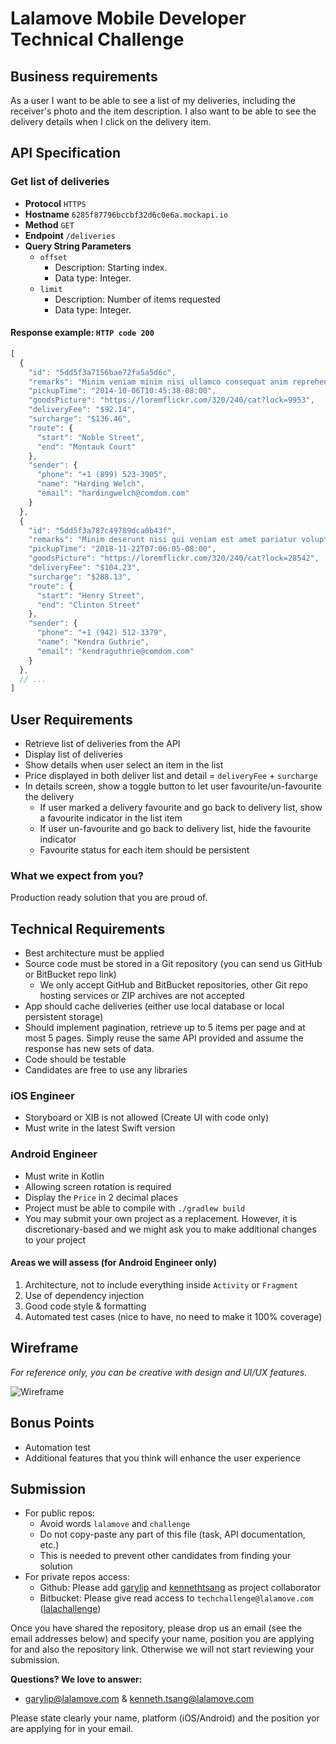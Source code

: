 # Lalamove Mobile Developer Technical Challenge

## Business requirements

As a user I want to be able to see a list of my deliveries, including the receiver's photo and the item description. I also want to be able to see the delivery details when I click on the delivery item.

## API Specification

### Get list of deliveries

* **Protocol** `HTTPS`
* **Hostname** `6285f87796bccbf32d6c0e6a.mockapi.io`
* **Method** `GET`
* **Endpoint** `/deliveries`
* **Query String Parameters**
  * `offset`
    * Description: Starting index.
    * Data type: Integer.
  * `limit`
    * Description: Number of items requested
    * Data type: Integer.

#### Response example: `HTTP code 200`

```javascript
[
  {
    "id": "5dd5f3a7156bae72fa5a5d6c",
    "remarks": "Minim veniam minim nisi ullamco consequat anim reprehenderit laboris aliquip voluptate sit.",
    "pickupTime": "2014-10-06T10:45:38-08:00",
    "goodsPicture": "https://loremflickr.com/320/240/cat?lock=9953",
    "deliveryFee": "$92.14",
    "surcharge": "$136.46",
    "route": {
      "start": "Noble Street",
      "end": "Montauk Court"
    },
    "sender": {
      "phone": "+1 (899) 523-3905",
      "name": "Harding Welch",
      "email": "hardingwelch@comdom.com"
    }
  },
  {
    "id": "5dd5f3a787c49789dca0b43f",
    "remarks": "Minim deserunt nisi qui veniam est amet pariatur voluptate ea est exercitation cupidatat sit ea.",
    "pickupTime": "2018-11-22T07:06:05-08:00",
    "goodsPicture": "https://loremflickr.com/320/240/cat?lock=28542",
    "deliveryFee": "$104.23",
    "surcharge": "$288.13",
    "route": {
      "start": "Henry Street",
      "end": "Clinton Street"
    },
    "sender": {
      "phone": "+1 (942) 512-3379",
      "name": "Kendra Guthrie",
      "email": "kendraguthrie@comdom.com"
    }
  },
  // ...
]
```

## User Requirements

* Retrieve list of deliveries from the API
* Display list of deliveries
* Show details when user select an item in the list
* Price displayed in both deliver list and detail = `deliveryFee` + `surcharge`
* In details screen, show a toggle button to let user favourite/un-favourite the delivery
  * If user marked a delivery favourite and go back to delivery list, show a favourite indicator in the list item
  * If user un-favourite and go back to delivery list, hide the favourite indicator
  * Favourite status for each item should be persistent

### What we expect from you?

Production ready solution that you are proud of.

## Technical Requirements

* Best architecture must be applied
* Source code must be stored in a Git repository (you can send us GitHub or BitBucket repo link)
  * We only accept GitHub and BitBucket repositories, other Git repo hosting services or ZIP archives are not accepted
* App should cache deliveries (either use local database or local persistent storage)
* Should implement pagination, retrieve up to 5 items per page and at most 5 pages. Simply reuse the same API provided and assume the response has new sets of data.
* Code should be testable
* Candidates are free to use any libraries

### iOS Engineer

* Storyboard or XIB is not allowed (Create UI with code only)
* Must write in the latest Swift version

### Android Engineer

* Must write in Kotlin
* Allowing screen rotation is required
* Display the `Price` in 2 decimal places
* Project must be able to compile with `./gradlew build`
* You may submit your own project as a replacement. However, it is discretionary-based and we might ask you to make additional changes to your project

#### Areas we will assess (for Android Engineer only)

1. Architecture, not to include everything inside `Activity` or `Fragment`
2. Use of dependency injection
3. Good code style & formatting
4. Automated test cases (nice to have, no need to make it 100% coverage)

## Wireframe

*For reference only, you can be creative with design and UI/UX features.*

![Wireframe](assets/mobile-engineer-wireframe-v2.png)

## Bonus Points

* Automation test
* Additional features that you think will enhance the user experience

## Submission

* For public repos:
  * Avoid words `lalamove` and `challenge`
  * Do not copy-paste any part of this file (task, API documentation, etc.)
  * This is needed to prevent other candidates from finding your solution
* For private repos access:
  * Github: Please add [garylip](https://github.com/garylip) and [kennethtsang](https://github.com/kennethtsang) as project collaborator
  * Bitbucket: Please give read access to `techchallenge@lalamove.com` ([lalachallenge](https://bitbucket.org/lalachallenge/))

Once you have shared the repository, please drop us an email (see the email addresses below) and specify your name, position you are applying for and also the repository link. Otherwise we will not start reviewing your submission.

**Questions? We love to answer:**

* <garylip@lalamove.com> & <kenneth.tsang@lalamove.com> 

Please state clearly your name, platform (iOS/Android) and the position yor are applying for in your email.
